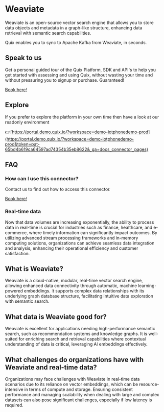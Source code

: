 <!--[tech-name]-->
# Weaviate

<!--[blurb-about-tech]-->
Weaviate is an open-source vector search engine that allows you to store data objects and metadata in a graph-like structure, enhancing data retrieval with semantic search capabilities.

Quix enables you to sync to Apache Kafka <span id="to_or_from">from</span> <span id="techname">Weaviate</span>, in seconds.

## Speak to us

Get a personal guided tour of the Quix Platform, SDK and API's to help you get started with assessing and using Quix, without wasting your time and without pressuring you to signup or purchase. Guaranteed!

[Book here!](https://quix.io/book-a-demo)


## Explore

If you prefer to explore the platform in your own time then have a look at our readonly environment

👉[https://portal.demo.quix.io/?workspace=demo-iotphonedemo-prod](https://portal.demo.quix.io/?workspace=demo-iotphonedemo-prod&token=pat-65bd4b619ca64597ad74354b35eb8622&_ga=docs_connector_pages)


## FAQ 

### How can I use this connector?

Contact us to find out how to access this connector.

[Book here!](https://quix.io/book-a-demo)

### Real-time data

Now that data volumes are increasing exponentially, the ability to process data in real-time is crucial for industries such as finance, healthcare, and e-commerce, where timely information can significantly impact outcomes. By utilizing advanced stream processing frameworks and in-memory computing solutions, organizations can achieve seamless data integration and analysis, enhancing their operational efficiency and customer satisfaction.

## What is <span id="techname">Weaviate</span>?

<!--[tech-seo-text]-->
Weaviate is a cloud-native, modular, real-time vector search engine, allowing enhanced data connectivity through automatic, machine learning-powered embeddings. It supports complex data relationships with its underlying graph database structure, facilitating intuitive data exploration with semantic search.

## What data is <span id="techname">Weaviate</span> good for?

<!--[tech-data-seo-text]-->
Weaviate is excellent for applications needing high-performance semantic search, such as recommendation systems and knowledge graphs. It is well-suited for enriching search and retrieval capabilities where contextual understanding of data is critical, leveraging AI embeddings effectively.

## What challenges do organizations have with <span id="techname">Weaviate</span> and real-time data?

<!--[tech-challenges-seo-text]-->
Organizations may face challenges with Weaviate in real-time data scenarios due to its reliance on vector embeddings, which can be resource-intensive in terms of compute and storage. Ensuring consistent performance and managing scalability when dealing with large and complex datasets can also pose significant challenges, especially if low latency is required.